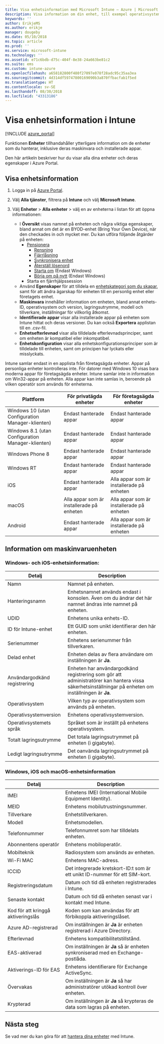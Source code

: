```yaml
---
title: Visa enhetsinformation med Microsoft Intune – Azure | Microsoft Docs
description: Visa information om din enhet, till exempel operativsystem, lagringsutrymme, tillverkare och modell. Hämta en lista över installerade appar, kontrollera efterlevnadsprinciper och konfigurera TeamViewer med Microsoft Intune i Azure. Det fungerar ungefär som när du visar en inventering av de enheter som du hanterar.
keywords: ''
author: ErikjeMS
ms.author: erikje
manager: dougeby
ms.date: 05/10/2018
ms.topic: article
ms.prod: ''
ms.service: microsoft-intune
ms.technology: ''
ms.assetid: e71c6bdb-d75c-404f-8e38-24a663be81c2
ms.suite: ems
ms.custom: intune-azure
ms.openlocfilehash: a658182800f480f27097e078f28adc95c35aa3ea
ms.sourcegitcommit: 4d314df59747800169090b3a870ffbacfab1f5ed
ms.translationtype: HT
ms.contentlocale: sv-SE
ms.lasthandoff: 08/30/2018
ms.locfileid: "43313186"
---
```

# <a name="see-device-details-in-intune"></a>Visa enhetsinformation i Intune

[!INCLUDE [azure_portal](./includes/azure_portal.md)]

Funktionen **Enheter** tillhandahåller ytterligare information om de enheter som du hanterar, inklusive deras maskinvara och installerade appar.

Den här artikeln beskriver hur du visar alla dina enheter och deras egenskaper i Azure Portal.

## <a name="view-the-device-details"></a>Visa enhetsinformation

1. Logga in på [Azure Portal](https://portal.azure.com).
2. Välj **Alla tjänster**, filtrera på **Intune** och välj **Microsoft Intune**.
3. Välj **Enheter** > **Alla enheter** > välj en av enheterna i listan för att öppna informationen:

   - I **Översikt** visas namnet på enheten och några viktiga egenskaper, bland annat om det är en BYOD-enhet (Bring Your Own Device), när den checkades in och mycket mer. Du kan utföra följande åtgärder på enheten:
      - [Pensionera](devices-wipe.md#retire)
        - [Rensning](devices-wipe.md#wipe)
        - [Fjärrlåsning](device-remote-lock.md)
        - [Synkronisera enhet](device-sync.md)
        - [Återställ lösenord](device-passcode-reset.md)
        - [Starta om](device-restart.md) (Endast Windows)
        - [Börja om på nytt](device-fresh-start.md) (Endast Windows)
     - Starta en fjärrhjälpssession
   - Använd **Egenskaper** för att tilldela en [enhetskategori som du skapar](device-group-mapping.md), samt för att ändra ägarskap för enheten till en personlig enhet eller företagets enhet.
   - **Maskinvara** innehåller information om enheten, bland annat enhets-ID, operativsystem och version, lagringsutrymme, modell och tillverkare, inställningar för villkorlig åtkomst.
   - **Identifierade appar** visar alla installerade appar på enheten som Intune hittat och deras versioner. Du kan också **Exportera** applistan till en .csv-fil.
   - **Enhetsefterlevnad** visar alla tilldelade efterlevnadsprinciper, samt om enheten är kompatibel eller inkompatibel.
   - **Enhetskonfiguration** visar alla enhetskonfigurationsprinciper som är tilldelade till enheten, samt om principen har lyckats eller misslyckats.

Intune samlar endast in en applista från företagsägda enheter. Appar på personliga enheter kontrolleras inte. För datorer med Windows 10 visas bara moderna appar för företagsägda enheter. Intune samlar inte in information om Win32-appar på enheten. Alla appar kan inte samlas in, beroende på vilken operatör som används för enheterna.

|Plattform|För privatägda enheter|För företagsägda enheter|  
|--------------|---------------------------------|--------------------------------|  
|Windows 10 (utan Configuration Manager-klienten)|Endast hanterade appar|Endast hanterade appar|
|Windows 8.1 (utan Configuration Manager-klienten)|Endast hanterade appar|Endast hanterade appar|  
|Windows Phone 8|Endast hanterade appar|Endast hanterade appar|  
|Windows RT|Endast hanterade appar|Endast hanterade appar|  
|iOS|Endast hanterade appar|Alla appar som är installerade på enheten|
|macOS|Alla appar som är installerade på enheten|Alla appar som är installerade på enheten|  
|Android|Endast hanterade appar|Alla appar som är installerade på enheten|  

## <a name="hardware-device-details"></a>Information om maskinvaruenheten

### <a name="windows-and-ios-device-details"></a>Windows- och iOS-enhetsinformation:
|Detalj|Description|  
|--------------|----------------------|  
|Namn|Namnet på enheten.|
|Hanteringsnamn|Enhetsnamnet används endast i konsolen. Även om du ändrar det här namnet ändras inte namnet på enheten.|
|UDID|Enhetens unika enhets-ID.|
|ID för Intune-enhet|Ett GUID som unikt identifierar den här enheten.|
|Serienummer|Enhetens serienummer från tillverkaren.|
|Delad enhet|Enheten delas av flera användare om inställningen är **Ja**.|
|Användargodkänd registrering|Enheten har användargodkänd registrering som gör att administratörer kan hantera vissa säkerhetsinställningar på enheten om inställningen är **Ja**.|
|Operativsystem|Vilken typ av operativsystem som används på enheten.|
|Operativsystemversion|Enhetens operativsystemversion.|
|Operativsystemets språk|Språket som är inställt på enhetens operativsystem.|
|Totalt lagringsutrymme|Det totala lagringsutrymmet på enheten (i gigabyte).|
|Ledigt lagringsutrymme|Det oanvända lagringsutrymmet på enheten (i gigabyte).|


### <a name="windows-ios-and-macos-device-details"></a>Windows, iOS och macOS-enhetsinformation
|Detalj|Description|  
|--------------|----------------------|  
|IMEI|Enhetens IMEI (International Mobile Equipment Identity).|
|MEID|Enhetens mobilutrustningsnummer.|
|Tillverkare|Enhetstillverkaren.|
|Modell|Enhetsmodellen.|
|Telefonnummer|Telefonnumret som har tilldelats enheten.|
|Abonnentens operatör|Enhetens mobiloperatör.|
|Mobilteknik|Radiosystem som används av enheten.|
|Wi-Fi MAC|Enhetens MAC-adress.|
|ICCID|Det integrerade kretskort-ID:t som är ett unikt ID-nummer för ett SIM-kort.|
|Registreringsdatum|Datum och tid då enheten registrerades i Intune.|
|Senaste kontakt|Datum och tid då enheten senast var i kontakt med Intune.|
|Kod för att kringgå aktiveringslås|Koden som kan användas för att förbikoppla aktiveringslåset.|
|Azure AD-registrerad|Om inställningen är **Ja** är enheten registrerad i Azure Directory.|
|Efterlevnad|Enhetens kompatibilitetstillstånd.|
|EAS-aktiverad|Om inställningen är **Ja** så är enheten synkroniserad med en Exchange-postlåda.|
|Aktiverings-ID för EAS|Enhetens identifierare för Exchange ActiveSync.|
|Övervakas|Om inställningen är **Ja** så har administratörer utökad kontroll över enheten.|
|Krypterad|Om inställningen är **Ja** så krypteras de data som lagras på enheten.|



## <a name="next-steps"></a>Nästa steg
Se vad mer du kan göra för att [hantera dina enheter](device-management.md) med Intune.